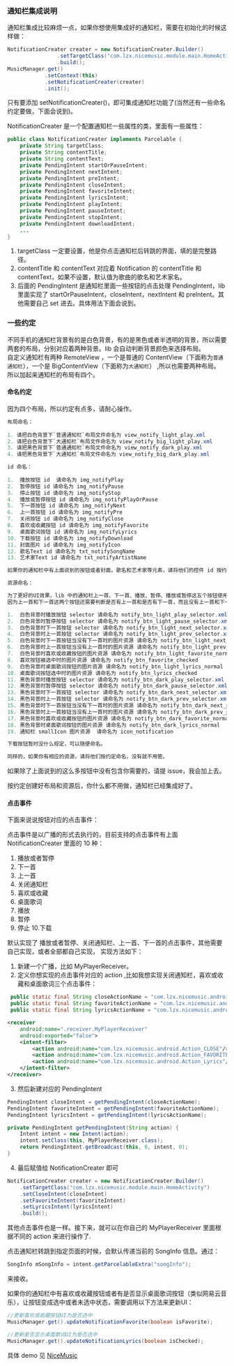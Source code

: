 ### 通知栏集成说明

通知栏集成比较麻烦一点，如果你想使用集成好的通知栏，需要在初始化的时候这样做：

```java
NotificationCreater creater = new NotificationCreater.Builder()
                .setTargetClass("com.lzx.nicemusic.module.main.HomeActivity")
                .build();
MusicManager.get()
            .setContext(this)
            .setNotificationCreater(creater)
            .init();
```

只有要添加 setNotificationCreater()，即可集成通知栏功能了(当然还有一些命名约定要做，下面会说到)。

NotificationCreater 是一个配置通知栏一些属性的类，里面有一些属性：
```java
public class NotificationCreater implements Parcelable {
    private String targetClass;
    private String contentTitle;
    private String contentText;
    private PendingIntent startOrPauseIntent;
    private PendingIntent nextIntent;
    private PendingIntent preIntent;
    private PendingIntent closeIntent;
    private PendingIntent favoriteIntent;
    private PendingIntent lyricsIntent;
    private PendingIntent playIntent;
    private PendingIntent pauseIntent;
    private PendingIntent stopIntent;
    private PendingIntent downloadIntent;
    ...
}
```
1. targetClass 一定要设置，他是你点击通知栏后转跳的界面，填的是完整路径。
2. contentTitle 和 contentText 对应着 Notification 的 contentTitle 和 contentText，如果不设置，默认值为歌曲的歌名和艺术家名。
3. 后面的 PendingIntent 是通知栏里面一些按钮的点击处理 PendingIntent，lib 里面实现了 startOrPauseIntent，closeIntent，nextIntent 和 preIntent。其他需要自己 set 进去。具体用法下面会说到。

### 一些约定

不同手机的通知栏背景有的是白色背景，有的是黑色或者半透明的背景，所以需要两套的布局，分别对应着两种背景。lib 会自动判断背景颜色来选择布局。      
自定义通知栏有两种 RemoteView ，一个是普通的 ContentView（下面称为`普通通知栏`），一个是 BigContentView（下面称为`大通知栏`） ,所以也需要两种布局。  
所以加起来通知栏的布局有四个。

#### 命名约定
因为四个布局，所以约定有点多，请耐心操作。

```java
布局命名：
  
1. 请把白色背景下`普通通知栏`布局文件命名为 view_notify_light_play.xml
2. 请把白色背景下`大通知栏`布局文件命名为 view_notify_big_light_play.xml
3. 请把黑色背景下`普通通知栏`布局文件命名为 view_notify_dark_play.xml
4. 请把黑色背景下`大通知栏`布局文件命名为 view_notify_big_dark_play.xml
```

```java
id 命名：
  
1.  播放按钮 id  请命名为 img_notifyPlay
2.  暂停按钮 id 请命名为 img_notifyPause
3.  停止按钮 id 请命名为 img_notifyStop
4.  播放或暂停按钮 id 请命名为 img_notifyPlayOrPause
5.  下一首按钮 id 请命名为 img_notifyNext
6.  上一首按钮 id 请命名为 img_notifyPre
7.  关闭按钮 id 请命名为 img_notifyClose
8.  喜欢或收藏按钮 id 请命名为 img_notifyFavorite
9.  桌面歌词按钮 id 请命名为 img_notifyLyrics
10. 下载按钮 id 请命名为 img_notifyDownload
11. 封面图片 id 请命名为 img_notifyIcon
12. 歌名Text id 请命名为 txt_notifySongName
13. 艺术家Text id 请命名为 txt_notifyArtistName

如果你的通知栏中有上面说到的按钮或者封面，歌名和艺术家等元素，请将他们的控件 id 按约定命名，四个布局都一样，如果没有的话就不用管了。

```

```java
资源命名：

为了更好的UI效果，lib 中的通知栏上一首、下一首、播放、暂停、播放或暂停这五个按钮使用的资源是 selector，selector 里面就是你对应的 normal 和 pressed 图片了。  
因为上一首和下一首这两个按钮还需要判断是否有上一首和是否有下一首，而且没有上一首和下一首的时候你可能需要不同的样式，例如置灰等，所以对这两个按钮的图片资源命名也有一些约定。

1.  白色背景时播放按钮 selector 请命名为 notify_btn_light_play_selector.xml
2.  白色背景时暂停按钮 selector 请命名为 notify_btn_light_pause_selector.xml
3.  白色背景时下一首按钮 selector 请命名为 notify_btn_light_next_selector.xml
4.  白色背景时上一首按钮 selector 请命名为 notify_btn_light_prev_selector.xml
5.  白色背景时下一首按钮当没有下一首时的图片资源 请命名为 notify_btn_light_next_pressed
6.  白色背景时上一首按钮当没有上一首时的图片资源 请命名为 notify_btn_light_prev_pressed
7.  白色背景时喜欢或收藏按钮的图片资源 请命名为 notify_btn_light_favorite_normal
8.  喜欢按钮被选中时的图片资源 请命名为 notify_btn_favorite_checked
9.  白色背景时桌面歌词按钮的图片资源 请命名为 notify_btn_light_lyrics_normal
10. 桌面歌词按钮选中时的图片资源 请命名为 notify_btn_lyrics_checked
11. 黑色背景时播放按钮 selector 请命名为 notify_btn_dark_play_selector.xml
12. 黑色背景时暂停按钮 selector 请命名为 notify_btn_dark_pause_selector.xml
13. 黑色背景时下一首按钮 selector 请命名为 notify_btn_dark_next_selector.xml
14. 黑色背景时上一首按钮 selector 请命名为 notify_btn_dark_prev_selector.xml
15. 黑色背景时下一首按钮当没有下一首时的图片资源 请命名为 notify_btn_dark_next_pressed
16. 黑色背景时上一首按钮当没有上一首时的图片资源 请命名为 notify_btn_dark_prev_pressed
17. 黑色背景时喜欢或收藏按钮的图片资源 请命名为 notify_btn_dark_favorite_normal
18. 黑色背景时桌面歌词按钮的图片资源 请命名为 notify_btn_dark_lyrics_normal
19. 通知栏 smallIcon 图片资源  请命名为 icon_notification

下载按钮暂时没什么规定，可以随便命名。

同样的，如果你有相应的资源，请将他们按约定命名，没有就不用管。
```

如果除了上面说到的这么多按钮中没有包含你需要的，请提 issue，我会加上去。


按约定创建好布局和资源后，你什么都不用做，通知栏已经集成好了。

#### 点击事件
下面来说说按钮对应的点击事件：

点击事件是以广播的形式去执行的，目前支持的点击事件有上面 NotificationCreater 里面的 10 种：  
1. 播放或者暂停
2. 下一首
3. 上一首
4. 关闭通知栏
5. 喜欢或收藏
6. 桌面歌词
7. 播放
8. 暂停
9. 停止
10.下载

默认实现了 播放或者暂停、关闭通知栏、上一首、下一首的点击事件，其他需要自己实现，或者全部都自己实现，
实现方法如下：

1. 新建一个广播，比如 MyPlayerReceiver。
2. 定义你想实现的点击事件对应的 action ,比如我想实现关闭通知栏，喜欢或收藏和桌面歌词三个点击事件：
```java
 public static final String closeActionName = "com.lzx.nicemusic.android.Action_CLOSE";
 public static final String favoriteActionName = "com.lzx.nicemusic.android.Action_FAVORITE";
 public static final String lyricsActionName = "com.lzx.nicemusic.android.Action_Lyrics";
```
```xml
<receiver
    android:name=".receiver.MyPlayerReceiver"
    android:exported="false">
    <intent-filter>
        <action android:name="com.lzx.nicemusic.android.Action_CLOSE"/>
        <action android:name="com.lzx.nicemusic.android.Action_FAVORITE"/>
        <action android:name="com.lzx.nicemusic.android.Action_Lyrics"/>
    </intent-filter>
</receiver>
```

3. 然后新建对应的 PendingIntent
```java
PendingIntent closeIntent = getPendingIntent(closeActionName);
PendingIntent favoriteIntent = getPendingIntent(favoriteActionName);
PendingIntent lyricsIntent = getPendingIntent(lyricsActionName);

private PendingIntent getPendingIntent(String action) {
    Intent intent = new Intent(action);
    intent.setClass(this, MyPlayerReceiver.class);
    return PendingIntent.getBroadcast(this, 0, intent, 0);
}
```

4. 最后赋值给 NotificationCreater 即可
```java
NotificationCreater creater = new NotificationCreater.Builder()
    .setTargetClass("com.lzx.nicemusic.module.main.HomeActivity")
    .setCloseIntent(closeIntent)
    .setFavoriteIntent(favoriteIntent)
    .setLyricsIntent(lyricsIntent)
    .build();
```

其他点击事件也是一样。接下来，就可以在你自己的 MyPlayerReceiver 里面根据不同的 action 来进行操作了.

点击通知栏转跳到指定页面的时候，会默认传递当前的 SongInfo 信息。通过：
```java
SongInfo mSongInfo = intent.getParcelableExtra("songInfo");
```
来接收。

如果你的通知栏中有喜欢或收藏按钮或者有是否显示桌面歌词按钮（类似网易云音乐），让按钮变成选中或者未选中状态，需要调用以下方法来更新UI：
```java
//更新喜欢或收藏按钮UI为是否选中
MusicManager.get().updateNotificationFavorite(boolean isFavorite);

//更新是否显示桌面歌词UI为是否选中
MusicManager.get().updateNotificationLyrics(boolean isChecked);
```


具体 demo 见 [NiceMusic](https://github.com/lizixian18/NiceMusic) 


